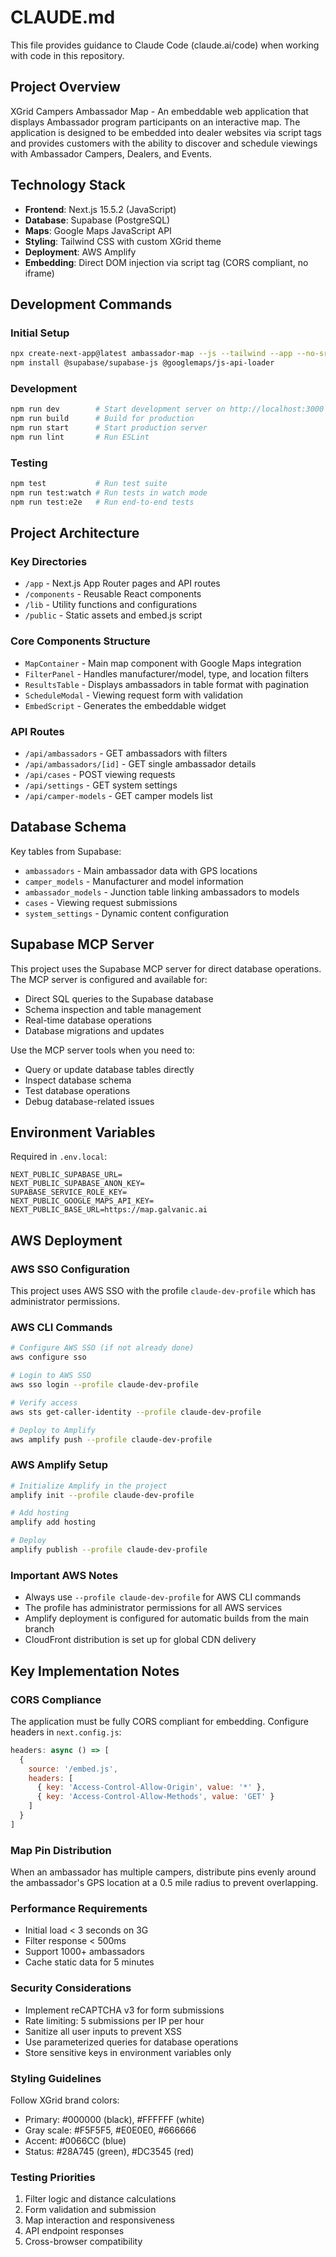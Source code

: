 # CLAUDE.md

This file provides guidance to Claude Code (claude.ai/code) when working with code in this repository.

## Project Overview

XGrid Campers Ambassador Map - An embeddable web application that displays Ambassador program participants on an interactive map. The application is designed to be embedded into dealer websites via script tags and provides customers with the ability to discover and schedule viewings with Ambassador Campers, Dealers, and Events.

## Technology Stack

- **Frontend**: Next.js 15.5.2 (JavaScript)
- **Database**: Supabase (PostgreSQL)
- **Maps**: Google Maps JavaScript API
- **Styling**: Tailwind CSS with custom XGrid theme
- **Deployment**: AWS Amplify
- **Embedding**: Direct DOM injection via script tag (CORS compliant, no iframe)

## Development Commands

### Initial Setup
```bash
npx create-next-app@latest ambassador-map --js --tailwind --app --no-src-dir --import-alias "@/*"
npm install @supabase/supabase-js @googlemaps/js-api-loader
```

### Development
```bash
npm run dev        # Start development server on http://localhost:3000
npm run build      # Build for production
npm run start      # Start production server
npm run lint       # Run ESLint
```

### Testing
```bash
npm test           # Run test suite
npm run test:watch # Run tests in watch mode
npm run test:e2e   # Run end-to-end tests
```

## Project Architecture

### Key Directories
- `/app` - Next.js App Router pages and API routes
- `/components` - Reusable React components
- `/lib` - Utility functions and configurations
- `/public` - Static assets and embed.js script

### Core Components Structure
- `MapContainer` - Main map component with Google Maps integration
- `FilterPanel` - Handles manufacturer/model, type, and location filters
- `ResultsTable` - Displays ambassadors in table format with pagination
- `ScheduleModal` - Viewing request form with validation
- `EmbedScript` - Generates the embeddable widget

### API Routes
- `/api/ambassadors` - GET ambassadors with filters
- `/api/ambassadors/[id]` - GET single ambassador details
- `/api/cases` - POST viewing requests
- `/api/settings` - GET system settings
- `/api/camper-models` - GET camper models list

## Database Schema

Key tables from Supabase:
- `ambassadors` - Main ambassador data with GPS locations
- `camper_models` - Manufacturer and model information
- `ambassador_models` - Junction table linking ambassadors to models
- `cases` - Viewing request submissions
- `system_settings` - Dynamic content configuration

## Supabase MCP Server

This project uses the Supabase MCP server for direct database operations. The MCP server is configured and available for:
- Direct SQL queries to the Supabase database
- Schema inspection and table management
- Real-time database operations
- Database migrations and updates

Use the MCP server tools when you need to:
- Query or update database tables directly
- Inspect database schema
- Test database operations
- Debug database-related issues

## Environment Variables

Required in `.env.local`:
```
NEXT_PUBLIC_SUPABASE_URL=
NEXT_PUBLIC_SUPABASE_ANON_KEY=
SUPABASE_SERVICE_ROLE_KEY=
NEXT_PUBLIC_GOOGLE_MAPS_API_KEY=
NEXT_PUBLIC_BASE_URL=https://map.galvanic.ai
```

## AWS Deployment

### AWS SSO Configuration
This project uses AWS SSO with the profile `claude-dev-profile` which has administrator permissions.

### AWS CLI Commands
```bash
# Configure AWS SSO (if not already done)
aws configure sso

# Login to AWS SSO
aws sso login --profile claude-dev-profile

# Verify access
aws sts get-caller-identity --profile claude-dev-profile

# Deploy to Amplify
aws amplify push --profile claude-dev-profile
```

### AWS Amplify Setup
```bash
# Initialize Amplify in the project
amplify init --profile claude-dev-profile

# Add hosting
amplify add hosting

# Deploy
amplify publish --profile claude-dev-profile
```

### Important AWS Notes
- Always use `--profile claude-dev-profile` for AWS CLI commands
- The profile has administrator permissions for all AWS services
- Amplify deployment is configured for automatic builds from the main branch
- CloudFront distribution is set up for global CDN delivery

## Key Implementation Notes

### CORS Compliance
The application must be fully CORS compliant for embedding. Configure headers in `next.config.js`:
```javascript
headers: async () => [
  {
    source: '/embed.js',
    headers: [
      { key: 'Access-Control-Allow-Origin', value: '*' },
      { key: 'Access-Control-Allow-Methods', value: 'GET' }
    ]
  }
]
```

### Map Pin Distribution
When an ambassador has multiple campers, distribute pins evenly around the ambassador's GPS location at a 0.5 mile radius to prevent overlapping.

### Performance Requirements
- Initial load < 3 seconds on 3G
- Filter response < 500ms
- Support 1000+ ambassadors
- Cache static data for 5 minutes

### Security Considerations
- Implement reCAPTCHA v3 for form submissions
- Rate limiting: 5 submissions per IP per hour
- Sanitize all user inputs to prevent XSS
- Use parameterized queries for database operations
- Store sensitive keys in environment variables only

### Styling Guidelines
Follow XGrid brand colors:
- Primary: #000000 (black), #FFFFFF (white)
- Gray scale: #F5F5F5, #E0E0E0, #666666
- Accent: #0066CC (blue)
- Status: #28A745 (green), #DC3545 (red)

### Testing Priorities
1. Filter logic and distance calculations
2. Form validation and submission
3. Map interaction and responsiveness
4. API endpoint responses
5. Cross-browser compatibility